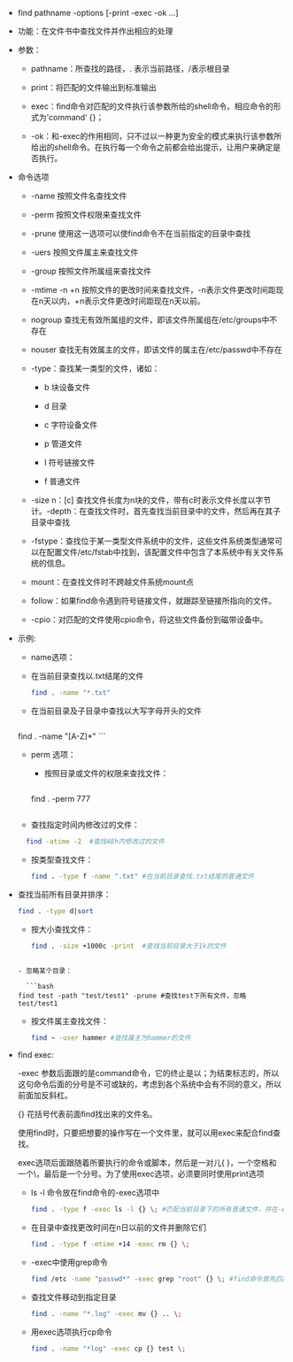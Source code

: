  

-  find  pathname  -options  [-print -exec -ok ...]
   
- 功能：在文件书中查找文件并作出相应的处理

- 参数：

  - pathname：所查找的路径，. 表示当前路径，/表示根目录
  
  - print：将匹配的文件输出到标准输出
  
  - exec：find命令对匹配的文件执行该参数所给的shell命令。相应命令的形式为’command‘ {}；
  
  - -ok：和-exec的作用相同，只不过以一种更为安全的模式来执行该参数所给出的shell命令。在执行每一个命令之前都会给出提示，让用户来确定是否执行。
  
    
  
- 命令选项

  - -name  按照文件名查找文件

  - -perm  按照文件权限来查找文件
  
  - -prune  使用这一选项可以使find命令不在当前指定的目录中查找
  
  - -uers  按照文件属主来查找文件
  
  - -group 按照文件所属组来查找文件
  
  - -mtime -n +n 按照文件的更改时间来查找文件，-n表示文件更改时间距现在n天以内，+n表示文件更改时间距现在n天以前。
  
  - nogroup  查找无有效所属组的文件，即该文件所属组在/etc/groups中不存在
  
  - nouser  查找无有效属主的文件，即该文件的属主在/etc/passwd中不存在
  
  - -type：查找某一类型的文件，诸如：
  
    - b  块设备文件
  
    - d  目录
  
    - c 字符设备文件
  
    - p 管道文件
  
    - I 符号链接文件
  
    - f 普通文件
  
  - -size n：[c] 查找文件长度为n块的文件，带有c时表示文件长度以字节计。-depth：在查找文件时，首先查找当前目录中的文件，然后再在其子目录中查找
  
  - -fstype：查找位于某一类型文件系统中的文件，这些文件系统类型通常可以在配置文件/etc/fstab中找到，该配置文件中包含了本系统中有关文件系统的信息。
  
  - mount：在查找文件时不跨越文件系统mount点
  
  - follow：如果find命令遇到符号链接文件，就跟踪至链接所指向的文件。
  
  - -cpio：对匹配的文件使用cpio命令，将这些文件备份到磁带设备中。
  
    
  
- 示例:

  -  name选项：

    - 在当前目录查找以.txt结尾的文件
    
      ```bash
      find . -name "*.txt"
      ```
      
    - 在当前目录及子目录中查找以大写字母开头的文件
    
      ```bash
    find . -name "[A-Z]*"
      ```
  
  - perm 选项：
  
    - 按照目录或文件的权限来查找文件：
  
      ```bash
    find . -perm 777
      ```
    
  - 查找指定时间内修改过的文件：
  
  ```bash
    find -atime -2	#查找48h内修改过的文件
    ```
    
  - 按类型查找文件：

    ```bash
    find . -type f -name ".txt" #在当前目录查找.txt结尾的普通文件
    ```
    
- 查找当前所有目录并排序：
  
    ```bash
    find . -type d|sort
    ```
  
  - 按大小查找文件：
  
    ```bash
    find . -size +1000c -print	#查找当前目录大于1k的文件
  ```
    
  - 忽略某个目录：
  
    ```bash
  find test -path "test/test1" -prune #查找test下所有文件，忽略test/test1
    ```
    
  - 按文件属主查找文件：
  
    ```bash
    find ~ -user hammer #查找属主为hammer的文件
    ```
    
    
  
- find exec:

  -exec 参数后面跟的是command命令，它的终止是以；为结束标志的，所以这句命令后面的分号是不可或缺的，考虑到各个系统中会有不同的意义，所以前面加反斜杠。

  {} 花括号代表前面find找出来的文件名。

  使用find时，只要把想要的操作写在一个文件里，就可以用exec来配合find查找。

  exec选项后面跟随着所要执行的命令或脚本，然后是一对儿{ }，一个空格和一个\，最后是一个分号。为了使用exec选项，必须要同时使用print选项

  - ls -l  命令放在find命令的-exec选项中

    ```bash
    find . -type f -exec ls -l {} \; #匹配当前目录下的所有普通文件，并在-exec选项中使用ls -l命令将它们列出
    ```

  - 在目录中查找更改时间在n日以前的文件并删除它们

    ```bash
    find . -type f -mtime +14 -exec rm {} \;
    ```
  - -exec中使用grep命令

    ```bash
    find /etc -name "passwd*" -exec grep "root" {} \; #find命令首先匹配所有文件名为“ passwd*”的文件，例如passwd、passwd.old、passwd.bak，然后执行grep命令看看在这些文件中是否存在一个root用户。
    ```
    
  - 查找文件移动到指定目录

    ```bash
    find . -name "*.log" -exec mv {} .. \;
    ```
  - 用exec选项执行cp命令

    ```bash
    find . -name "*log" -exec cp {} test \; 
    ```